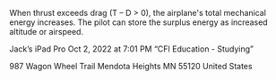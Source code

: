 When thrust exceeds drag (T – D > 0), the airplane's total mechanical energy increases. The pilot can store the surplus energy as 
increased altitude or airspeed.




Jack’s iPad Pro
Oct 2, 2022 at 7:01 PM
“CFI Education  - Studying”


987 Wagon Wheel Trail
Mendota Heights MN 55120
United States